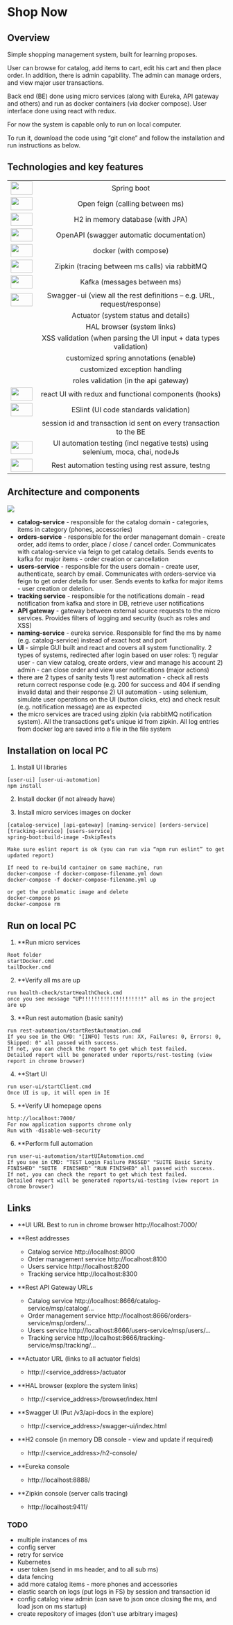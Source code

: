 # Shop Now

## Overview
Simple shopping management system, built for learning proposes.

User can browse for catalog, add items to cart, edit his cart and then place order.
In addition, there is admin capability. The admin can manage orders, and view major user transactions.

Back end (BE) done using micro services (along with Eureka, API gateway and others) and run as docker containers (via docker compose).
User interface done using react with redux.

For now the system is capable only to run on local computer.

To run it, download the code using “git clone” and follow the installation and run instructions as below.

## Technologies and key features

|   |  | 
| :---: | :---: |
|<img src="./documentation/images/spring-boot.png" width="50" height="30">| Spring boot |
|<img src="./documentation/images/openfeign.png" width="50" height="30">| Open feign (calling between ms) |
|<img src="./documentation/images/h2.png" width="50" height="30">| H2 in memory database (with JPA) |
|<img src="./documentation/images/OpenAPI.png" width="50" height="30">| OpenAPI (swagger automatic documentation) |
|<img src="./documentation/images/docker.png" width="50" height="30">| docker (with compose) |
|<img src="./documentation/images/zipkin-logo.png" width="50" height="30">| Zipkin (tracing between ms calls) via rabbitMQ |
|<img src="./documentation/images/kafka.png" width="50" height="30">| Kafka (messages between ms) |
|<img src="./documentation/images/swagger-ui.png" width="50" height="30">| Swagger-ui (view all the rest definitions – e.g. URL, request/response) |
|| Actuator (system status and details) |
|| HAL browser (system links) |
|| XSS validation (when parsing the UI input + data types validation) |
|| customized spring annotations (enable) |
|| customized exception handling |
|| roles validation (in the api gateway) |
|<img src="./documentation/images/react-redux.png" width="50" height="30">| react UI with redux and functional components (hooks) |
|<img src="./documentation/images/ESLint.png" width="50" height="30">| ESlint (UI code standards validation) |
|| session id and transaction id sent on every transaction to the BE |
|<img src="./documentation/images/selenium.png" width="50" height="30">| UI automation testing (incl negative tests) using selenium, moca, chai, nodeJs |
|<img src="./documentation/images/TestNG.png" width="50" height="30">| Rest automation testing using rest assure, testng |

## Architecture and components

<img src="./documentation/architecture.png">

- **catalog-service** - responsible for the catalog domain - categories, items in category (phones, accessories)
- **orders-service** - responsible for the order managemant domain - create order, add items to order, place / close / cancel order. Communicates with catalog-service via feign to get catalog details. Sends events to kafka for major items - order creation or cancellation
- **users-service** - responsible for the users domain - create user, authenticate, search by email. Communicates with orders-service via feign to get order details for user. Sends events to kafka for major items - user creation or deletion.
- **tracking service** - responsible for the notifications domain - read notification from kafka and store in DB, retrieve user notifications
- **API gateway** - gateway between external source requests to the micro services. Provides filters of logging and security (such as roles and XSS)
- **naming-service** - eureka service. Responsible for find the ms by name (e.g. catalog-service) instead of exact host and port
- **UI** - simple GUI built and react and covers all system functionality. 2 types of systems, redirected after login based on user roles: 1) regular user - can view catalog, create orders, view and manage his account 2) admin - can close order and view user notifications (major actions)
- there are 2 types of sanity tests 1) rest automation - check all rests return correct response code (e.g. 200 for success and 404 if sending invalid data) and their response 2) UI automation - using selenium, simulate user operations on the UI (button clicks, etc) and check result (e.g. notification message) are as expected
- the micro services are traced using zipkin (via rabbitMQ notification system). All the transactions get's unique id from zipkin. All log entries from docker log are saved into a file in the file system

## Installation on local PC

1.	Install UI libraries
```
[user-ui] [user-ui-automation]
npm install
```
2.	Install docker (if not already have)

3.	Install micro services images on docker
```
[catalog-service] [api-gateway] [naming-service] [orders-service] [tracking-service] [users-service]
spring-boot:build-image -DskipTests

Make sure eslint report is ok (you can run via “npm run eslint” to get updated report)

If need to re-build container on same machine, run 
docker-compose -f docker-compose-filename.yml down
docker-compose -f docker-compose-filename.yml up

or get the problematic image and delete
docker-compose ps
docker-compose rm
```

## Run on local PC

1.	**Run micro services
```
Root folder
startDocker.cmd
tailDocker.cmd
```

2.	**Verify all ms are up
```
run health-check/startHealthCheck.cmd
once you see message "UP!!!!!!!!!!!!!!!!!!!!" all ms in the project are up
```

3.	**Run rest automation (basic sanity)
```
run rest-automation/startRestAutomation.cmd
If you see in the CMD: "[INFO] Tests run: XX, Failures: 0, Errors: 0, Skipped: 0" all passed with success.
If not, you can check the report to get which test failed.
Detailed report will be generated under reports/rest-testing (view  report in chrome browser)
```

4.	**Start UI
```
run user-ui/startClient.cmd
Once UI is up, it will open in IE
```

5.	**Verify UI homepage opens
```
http://localhost:7000/
For now application supports chrome only
Run with -disable-web-security
```

6.	**Perform full automation
```
run user-ui-automation/startUIAutomation.cmd
If you see in CMD: "TEST Login Failure PASSED" "SUITE Basic Sanity FINISHED" "SUITE  FINISHED" "RUN FINISHED" all passed with success.
If not, you can check the report to get which test failed.
Detailed report will be generated reports/ui-testing (view report in chrome browser)
```

## Links

-	**UI URL
Best to run in chrome browser
http://localhost:7000/

-	**Rest addresses
    - Catalog service                       http://localhost:8000
    - Order management service http://localhost:8100
    - Users service                          http://localhost:8200
    - Tracking service                     http://localhost:8300

-	**Rest API Gateway URLs
    - Catalog service                       http://localhost:8666/catalog-service/msp/catalog/...
    - Order management service http://localhost:8666/orders-service/msp/orders/...
    - Users service                          http://localhost:8666/users-service/msp/users/...
    - Tracking service                     http://localhost:8666/tracking-service/msp/tracking/...

-	**Actuator URL (links to all actuator fields)
    - http://<service_address>/actuator

-	**HAL browser (explore the system links)
    - http://<service_address>/browser/index.html

-	**Swagger UI  (Put /v3/api-docs in the explore)
    - http://<service_address>/swagger-ui/index.html

-	**H2 console  (in memory DB console - view and update if required)
    - http://<service_address>/h2-console/

-	**Eureka console
    - http://localhost:8888/

-	**Zipkin console (server calls tracing)
    - http://localhost:9411/

### TODO

-	multiple instances of ms
-	config server
-	retry for service
-	Kubernetes
-	user token (send in ms header, and to all sub ms)
-	data fencing
-	add more catalog items - more phones and accessories
-	elastic search on logs (put logs in FS) by session and transaction id
-	config catalog view admin (can save  to json once closing the ms, and load json on ms startup)
-	create repository of images (don't use arbitrary images)
